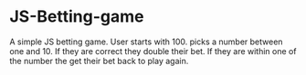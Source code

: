 # JS-Betting-game
A simple JS betting game. 
User starts with 100. 
picks a number between one and 10.
If they are correct they double their bet. 
If they are within one of the number the get their bet back to play again.
